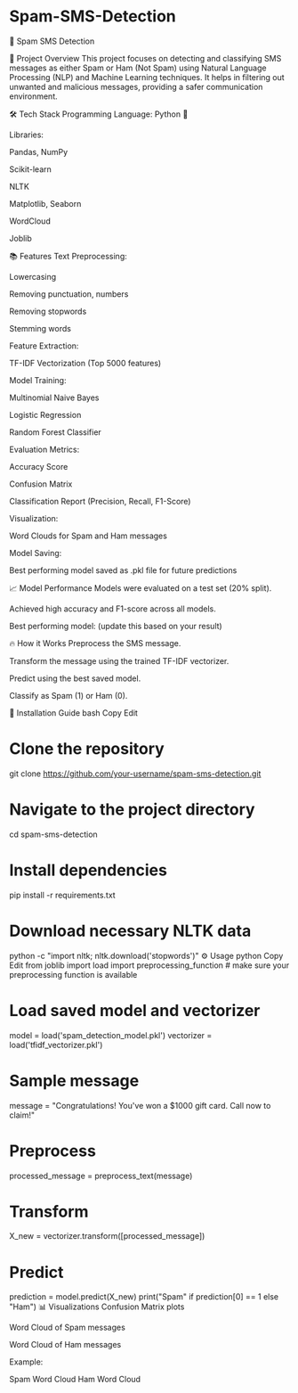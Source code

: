 # Spam-SMS-Detection

📩 Spam SMS Detection

🚀 Project Overview
This project focuses on detecting and classifying SMS messages as either Spam or Ham (Not Spam) using Natural Language Processing (NLP) and Machine Learning techniques.
It helps in filtering out unwanted and malicious messages, providing a safer communication environment.

🛠 Tech Stack
Programming Language: Python 🐍

Libraries:

Pandas, NumPy

Scikit-learn

NLTK

Matplotlib, Seaborn

WordCloud

Joblib

📚 Features
Text Preprocessing:

Lowercasing

Removing punctuation, numbers

Removing stopwords

Stemming words

Feature Extraction:

TF-IDF Vectorization (Top 5000 features)

Model Training:

Multinomial Naive Bayes

Logistic Regression

Random Forest Classifier

Evaluation Metrics:

Accuracy Score

Confusion Matrix

Classification Report (Precision, Recall, F1-Score)

Visualization:

Word Clouds for Spam and Ham messages

Model Saving:

Best performing model saved as .pkl file for future predictions

📈 Model Performance
Models were evaluated on a test set (20% split).

Achieved high accuracy and F1-score across all models.

Best performing model: <Model Name> (update this based on your result)

🔥 How it Works
Preprocess the SMS message.

Transform the message using the trained TF-IDF vectorizer.

Predict using the best saved model.

Classify as Spam (1) or Ham (0).

📝 Installation Guide
bash
Copy
Edit
# Clone the repository
git clone https://github.com/your-username/spam-sms-detection.git

# Navigate to the project directory
cd spam-sms-detection

# Install dependencies
pip install -r requirements.txt

# Download necessary NLTK data
python -c "import nltk; nltk.download('stopwords')"
⚙️ Usage
python
Copy
Edit
from joblib import load
import preprocessing_function  # make sure your preprocessing function is available

# Load saved model and vectorizer
model = load('spam_detection_model.pkl')
vectorizer = load('tfidf_vectorizer.pkl')

# Sample message
message = "Congratulations! You've won a $1000 gift card. Call now to claim!"

# Preprocess
processed_message = preprocess_text(message)

# Transform
X_new = vectorizer.transform([processed_message])

# Predict
prediction = model.predict(X_new)
print("Spam" if prediction[0] == 1 else "Ham")
📊 Visualizations
Confusion Matrix plots

Word Cloud of Spam messages

Word Cloud of Ham messages

Example:


Spam Word Cloud	Ham Word Cloud
